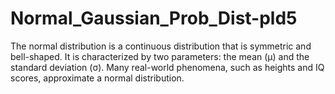 # Normal_Gaussian_Prob_Dist-pld5
The normal distribution is a continuous distribution that is symmetric and bell-shaped. It is characterized by two parameters: the mean (μ) and the standard deviation (σ). Many real-world phenomena, such as heights and IQ scores, approximate a normal distribution.
